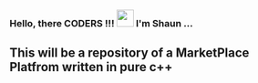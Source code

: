 ### Hello, there CODERS !!! <img src="https://raw.githubusercontent.com/MartinHeinz/MartinHeinz/master/wave.gif" width="30px"> I'm Shaun ...
## This will be a repository of a MarketPlace Platfrom written in pure c++
